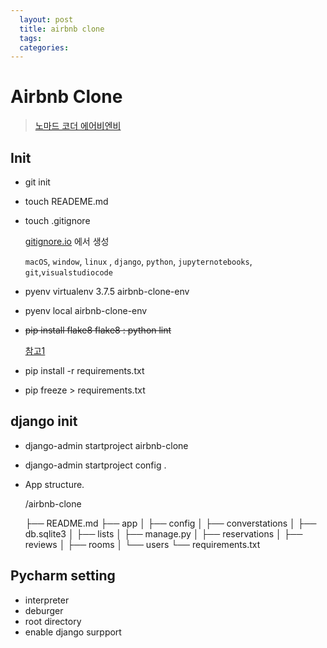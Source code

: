 ```yaml
---
  layout: post
  title: airbnb clone
  tags: 
  categories: 
---
```




# Airbnb Clone

> [노마드 코더  에어비엔비](https://github.com/nomadcoders/airbnb-clone) 

## Init

- git init

- touch READEME.md

- touch .gitignore

  [gitignore.io](https://gitignore.io) 에서 생성

  `macOS`,  `window`,  `linux` ,  `django`,  `python`, `jupyternotebooks`,  `git`,`visualstudiocode` 

- pyenv virtualenv 3.7.5 airbnb-clone-env

- pyenv local airbnb-clone-env

- ~~pip install flake8
  flake8 : python lint~~ 

  [참고1](https://tech.songyunseop.com/post/2017/05/lint-with-flake8/)

- pip install -r requirements.txt

- pip freeze > requirements.txt

## django init

- django-admin startproject airbnb-clone

- django-admin startproject config .

- App structure.

  /airbnb-clone

  ├── README.md
  ├── app
  │   ├── config
  │   ├── converstations
  │   ├── db.sqlite3
  │   ├── lists
  │   ├── manage.py
  │   ├── reservations
  │   ├── reviews
  │   ├── rooms
  │   └── users
  └── requirements.txt

## Pycharm setting

- interpreter
- deburger
- root directory
- enable django surpport